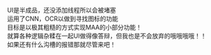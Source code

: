 UI是半成品，还没添加线程所以会被堵塞<br>
运用了CNN，OCR以做到寻找图标的功能<br>
目标是以极其粗糙的方式实现MAA的小部分功能！<br>
就算各种逻辑杂糅在一起UI做得像答辩，但我也是不会放弃的哦哦哦哦！！<br>
如果还有什么沟槽的报错那就尽管来吧！
